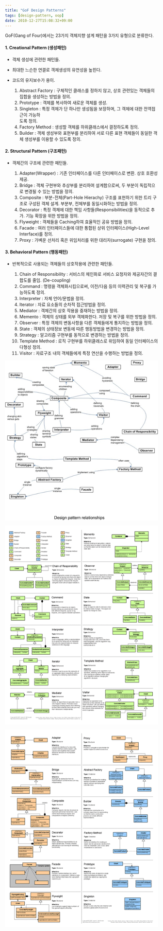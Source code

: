 ```yaml
---
title: "GoF Design Patterns"
tags: [design-pattern, oop]
date: 2010-12-27T15:08:32+09:00
---
```


GoF(Gang of Four)에서는 23가지 객체지향 설계 패턴을 3가지 유형으로 분류한다.

#### **1. Creational Pattern (생성패턴)**
- 객체 생성에 관련한 패턴들.  
- 최대한 느슨한 연결로 객체생성의 유연성을 높힌다.  
- 코드의 유지보수가 용이.  
  
  1) Abstract Factory : 구체적인 클래스를 정하지 않고, 상호 관련있는 객체들의 집합을 생성하는 방법을 정의.  
  2) Prototype : 객체를 복사하여 새로운 객체를 생성.  
  3) Singleton : 특정 객체가 단 하나만 생성됨을 보장하며, 그 객체에 대한 전역접근이 가능하  
도록 정의.  
  4) Factory Method : 생성할 객체를 하위클래스에서 결정하도록 정의.  
  5) Builder : 객체 생성부와 표현부를 분리하여 서로 다른 표현 객체들이 동일한 객체 생성부를 이용할 수 있도록 정의.  
  

#### **2. Structural Pattern (구조패턴)**
- 객체간의 구조에 관련한 패턴들.  
  
  1) Adapter(Wrapper) : 기존 인터페이스를 다른 인터페이스로 변환. 상호 호환성 제공.  
  2) Bridge : 객체 구현부와 추상부를 분리하여 설계함으로써, 두 부분이 독립적으로 변경될 수 있는 방법을 정의.  
  3) Composite : 부분-전체(Part-Hole Hierachy) 구조를 표현하기 위한 트리 구조로 구성된 객체 설계. 부분부, 전체부를 동일시화하는 방법을 정의.  
  4) Decorator : 특정 객체에 대한 책임 사항들(Responsibilities)을 동적으로 추가. 기능 확장을 위한 방법을 정의.  
  5) Flyweight : 객체들을 Caching하여 효율적인 공유 방법을 정의.  
  6) Facade : 여러 인터페이스들에 대한 통합된 상위 인터페이스(High-Level Interface)를 정의.  
  7) Proxy : 가벼운 선처리 혹은 위임처리를 위한 대리자(surrogate) 구현을 정의.  
  

#### **3. Behavioral Pattern (행동패턴)**
- 반복적으로 사용되는 객체들의 상호작용에 관련한 패턴들.  
  
  1) Chain of Responsibility : 서비스의 체인화로 서비스 요청자와 제공자간의 결합도를 줄임. (De-coupling)  
  2) Command : 명령을 객체화시킴으로써, 이전/다음 등의 이력관리 및 복구를 가능하도록 정의.  
  3) Interpreter : 자체 언어/문법을 정의.  
  4) Iterator : 자료 요소들의 순차적 접근방법을 정의.  
  5) Mediator : 객체간의 상호 작용을 중재하는 방법을 정의.  
  6) Memento : 객체의 상태를 외부 객체화한다. 저장 및 복구를 위한 방법을 정의.  
  7) Observer : 특정 객체의 변동사항을 다른 객체들에게 통지하는 방법을 정의.  
  8) State : 객체의 상태정보 변동에 따른 행동방법을 변경하는 방법을 정의.  
  9) Strategy : 알고리즘 구현부를 동적으로 변경하는 방법을 정의.  
  10) Template Method : 로직 구현부를 하위클래스로 위임하여 동일 인터페이스의 다형성 정의.  
  11) Visitor : 자료구조 내의 객체들에게 특정 연산을 수행하는 방법을 정의.  
  

![Design Pattern Relationship](/assets/image/design-pattern-relationship.jpg)
 

![Design Pattern Reference 1](/assets/image/design-pattern-reference-1.gif)


![Design Pattern Reference 2](/assets/image/design-pattern-reference-2.gif)

